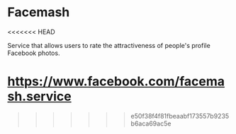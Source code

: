 Facemash
========
<<<<<<< HEAD

Service that allows users to rate the attractiveness of people's profile Facebook photos.

https://www.facebook.com/facemash.service
=======
>>>>>>> e50f38f4f81fbeaabf173557b9235b6aca69ac5e
